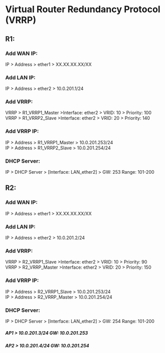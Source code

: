 # Virtual Router Redundancy Protocol (VRRP)
## R1:
### Add WAN IP:
IP > Address > ether1 > XX.XX.XX.XX/XX
### Add LAN IP: 
IP > Address > ether2 > 10.0.201.1/24

### Add VRRP:
VRRP > R1_VRRP1_Master >Interface: ether2 > VRID: 10 > Priority: 100\
VRRP > R1_VRRP2_Slave >Interface: ether2 > VRID: 20 > Priority: 140
### Add VRRP IP:
IP > Address > R1_VRRP1_Master > 10.0.201.253/24\
IP > Address > R1_VRRP2_Slave > 10.0.201.254/24

### DHCP Server:
IP > DHCP Server > [Interface: LAN_ether2] > GW: 253 Range: 101-200



## R2:
### Add WAN IP:
IP > Address > ether1 > XX.XX.XX.XX/XX
### Add LAN IP: 
IP > Address > ether2 > 10.0.201.2/24

### Add VRRP:
VRRP > R2_VRRP1_Slave >Interface: ether2 > VRID: 10 > Priority: 90\
VRRP > R2_VRRP_Master >Interface: ether2 > VRID: 20 > Priority: 150
### Add VRRP IP:
IP > Address > R2_VRRP1_Slave > 10.0.201.253/24\
IP > Address > R2_VRRP_Master > 10.0.201.254/24
### DHCP Server:
IP > DHCP Server > [Interface: LAN_ether2] > GW: 254 Range: 101-200


##### AP1 > 10.0.201.3/24 GW: 10.0.201.253
##### AP2 > 10.0.201.4/24 GW: 10.0.201.254 

